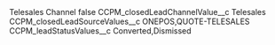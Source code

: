 <?xml version="1.0" encoding="UTF-8"?>
<CustomMetadata xmlns="http://soap.sforce.com/2006/04/metadata" xmlns:xsi="http://www.w3.org/2001/XMLSchema-instance" xmlns:xsd="http://www.w3.org/2001/XMLSchema">
    <label>Telesales Channel</label>
    <protected>false</protected>
    <values>
        <field>CCPM_closedLeadChannelValue__c</field>
        <value xsi:type="xsd:string">Telesales</value>
    </values>
    <values>
        <field>CCPM_closedLeadSourceValues__c</field>
        <value xsi:type="xsd:string">ONEPOS,QUOTE-TELESALES</value>
    </values>
    <values>
        <field>CCPM_leadStatusValues__c</field>
        <value xsi:type="xsd:string">Converted,Dismissed</value>
    </values>
</CustomMetadata>
